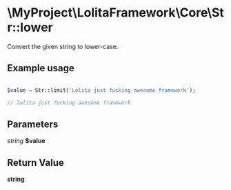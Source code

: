 \MyProject\LolitaFramework\Core\Str::lower
===

Convert the given string to lower-case.

Example usage
---
```php

$value = Str::limit('Lolita just fucking awesome framework');

// lolita just fucking awesome framework

```

Parameters
---

_string_  __$value__

Return Value
---
__string__
